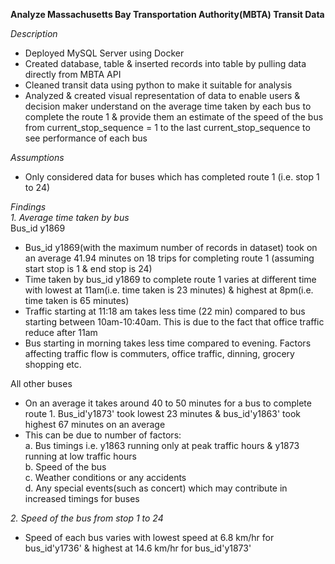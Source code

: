 **Analyze Massachusetts Bay Transportation Authority(MBTA) Transit Data**   

*Description*   
- Deployed MySQL Server using Docker   
- Created database, table & inserted records into table by pulling data directly from MBTA API   
- Cleaned transit data using python to make it suitable for analysis   
- Analyzed & created visual representation of data to enable users & decision maker understand on the average time taken by each bus to complete the route 1 & provide them  an estimate of the speed of the bus from current_stop_sequence = 1 to the last current_stop_sequence to see performance of each bus   

*Assumptions*  
- Only considered data for buses which has completed route 1 (i.e. stop 1 to 24)  

*Findings*  
*1. Average time taken by bus*  
Bus_id y1869  
   - Bus_id y1869(with the maximum number of records in dataset) took on an average 41.94 minutes on 18 trips for completing route 1 (assuming start stop is 1 & end stop is 24)  
   - Time taken by bus_id y1869 to complete route 1 varies at different time with lowest at 11am(i.e. time taken is 23 minutes) & highest at 8pm(i.e. time taken is 65 minutes)   
   - Traffic starting at 11:18 am takes less time (22 min) compared to bus starting between 10am-10:40am. This is due to the fact that office traffic reduce after 11am  
   - Bus starting in morning takes less time compared to evening. Factors affecting traffic flow is commuters, office traffic, dinning, grocery shopping etc.  

All other buses   
   - On an average it takes around 40 to 50 minutes for a bus to complete route 1. Bus_id'y1873' took lowest 23 minutes & bus_id'y1863' took highest 67 minutes on an average   
   - This can be due to number of factors:   
       a. Bus timings i.e. y1863 running only at peak traffic hours & y1873 running at low traffic hours   
       b. Speed of the bus     
       c. Weather conditions or any accidents       
       d. Any special events(such as concert) which may contribute in increased timings for buses  

*2. Speed of the bus from stop 1 to 24*   
- Speed of each bus varies with lowest speed at 6.8 km/hr for bus_id'y1736' & highest at 14.6 km/hr for bus_id'y1873'   


